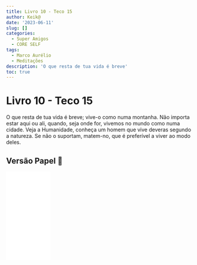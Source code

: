```yaml
---
title: Livro 10 - Teco 15
author: Keik@
date: '2023-06-11'
slug: []
categories:
  - Super Amigos
  - CORE SELF
tags:
  - Marco Aurélio
  - Meditações
description: 'O que resta de tua vida é breve'
toc: true
---
```


# Livro 10 - Teco 15

O que resta de tua vida é breve; vive-o como numa montanha. Não importa estar aqui ou ali, quando, seja onde for, vivemos no mundo como numa cidade. Veja a Humanidade, conheça um homem que vive deveras segundo a natureza. Se não o suportam, matem-no, que é preferível a viver ao modo deles.

## Versão Papel :book:
<iframe style="width:120px;height:240px;" marginwidth="0" marginheight="0" scrolling="no" frameborder="0" src="//ws-na.amazon-adsystem.com/widgets/q?ServiceVersion=20070822&OneJS=1&Operation=GetAdHtml&MarketPlace=BR&source=ss&ref=as_ss_li_til&ad_type=product_link&tracking_id=mundodekeika-20&language=pt_BR&marketplace=amazon&region=BR&placement=B092FVY4BB&asins=B092FVY4BB&linkId=37c5ec14221f61f811029aa88b520891&show_border=true&link_opens_in_new_window=true"></iframe>

